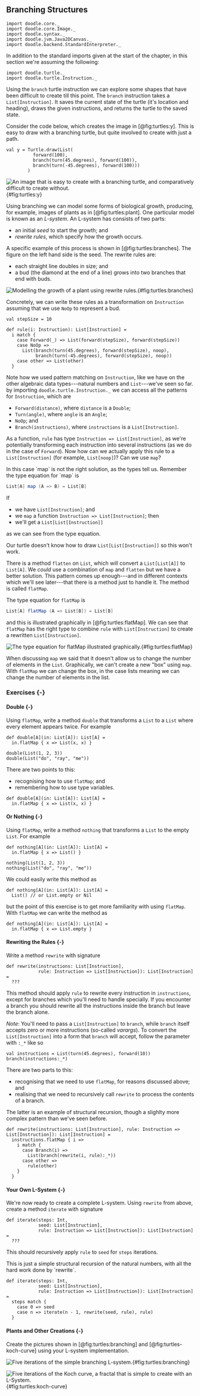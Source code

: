 ## Branching Structures

```tut:invisible
import doodle.core._
import doodle.core.Image._
import doodle.syntax._
import doodle.jvm.Java2DCanvas._
import doodle.backend.StandardInterpreter._
```

<div class="callout callout-info">
In addition to the standard imports given at the start of the chapter, in this section we're assuming the following:

```tut:silent
import doodle.turtle._
import doodle.turtle.Instruction._
```
</div>

Using the `branch` turtle instruction we can explore some shapes that have been difficult to create till this point. The `branch` instruction takes a `List[Instruction]`. It saves the current state of the turtle (it's location and heading), draws the given instructions, and returns the turtle to the saved state.

Consider the code below, which creates the image in [@fig:turtles:y]. This is easy to draw with a branching turtle, but quite involved to create with just a path.

```tut:book
val y = Turtle.draw(List(
          forward(100),
          branch(turn(45.degrees), forward(100)),
          branch(turn(-45.degrees), forward(100)))
        )
```

![An image that is easy to create with a branching turtle, and comparatively difficult to create without.](src/raw/turtles/y.pdf+svg){#fig:turtles:y}

Using branching we can model some forms of biological growth, producing, for example, images of plants as in [@fig:turtles:plant]. One particular model is known as an *L-system*. An L-system has consists of two parts:

- an initial *seed* to start the growth; and
- *rewrite rules*, which specify how the growth occurs.

A specific example of this process is shown in [@fig:turtles:branches]. The figure on the left hand side is the seed. The rewrite rules are:

- each straight line doubles in size; and
- a bud (the diamond at the end of a line) grows into two branches that end with buds.

![Modelling the growth of a plant using rewrite rules.](src/raw/turtles/branches.pdf+svg){#fig:turtles:branches}

Concretely, we can write these rules as a transformation on `Instruction` assuming that we use `NoOp` to represent a bud.

```tut:book
val stepSize = 10

def rule(i: Instruction): List[Instruction] =
  i match {
    case Forward(_) => List(forward(stepSize), forward(stepSize))
    case NoOp => 
      List(branch(turn(45.degrees), forward(stepSize), noop), 
           branch(turn(-45.degrees), forward(stepSize), noop))
    case other => List(other)
  }
```

Note how we used pattern matching on `Instruction`, like we have on the other algebraic data types---natural numbers and `List`---we've seen so far. by importing `doodle.turtle.Instruction._` we can access all the patterns for `Instruction`, which are

- `Forward(distance)`, where `distance` is a `Double`;
- `Turn(angle)`, where `angle` is an `Angle`;
- `NoOp`; and
- `Branch(instructions)`, where `instructions` is a `List[Instruction]`.

As a function, `rule` has type `Instruction => List[Instruction]`, as we're potentially transforming each instruction into several instructions (as we do in the case of `Forward`). Now how can we actually apply this rule to a `List[Instruction]` (for example, `List[noop]`)? Can we use `map`?

<div class="solution">
In this case `map` is not the right solution, as the types tell us. Remember the type equation for `map` is

```scala
List[A] map (A => B) = List[B]
```

If
- we have `List[Instruction]`; and
- we `map` a function `Instruction => List[Instruction]`; then
- we'll get a `List[List[Instruction]]`

as we can see from the type equation.

Our turtle doesn't know how to draw `List[List[Instruction]]` so this won't work.
</div>

There is a method `flatten` on `List`, which will convert a `List[List[A]]` to `List[A]`. We *could* use a combination of `map` and `flatten` but we have a better solution. This pattern comes up enough---and in different contexts which we'll see later---that there is a method just to handle it. The method is called `flatMap`.

The type equation for `flatMap` is

```scala
List[A] flatMap (A => List[B]) = List[B]
```

and this is illustrated graphically in [@fig:turtles:flatMap]. We can see that `flatMap` has the right type to combine `rule` with `List[Instruction]` to create a rewritten `List[Instruction]`.

![The type equation for flatMap illustrated 
graphically.](src/raw/turtles/flatMap.pdf+svg){#fig:turtles:flatMap}

When discussing `map` we said that it doesn't allow us to change the number of elements in the `List`. Graphically, we can't create a new "box" using `map`. With `flatMap` we can change the box, in the case lists meaning we can change the number of elements in the list.


### Exercises {-}

#### Double {-}

Using `flatMap`, write a method `double` that transforms a `List` to a `List` where every element appears twice. For example

```tut:invisible
def double[A](in: List[A]): List[A] =
  in.flatMap { x => List(x, x) }
```

```tut:book
double(List(1, 2, 3))
double(List("do", "ray", "me"))
```

<div class="solution">
There are two points to this:

- recognising how to use `flatMap`; and
- remembering how to use type variables.

```tut:book
def double[A](in: List[A]): List[A] =
  in.flatMap { x => List(x, x) }
```
</div>


#### Or Nothing {-}

Using `flatMap`, write a method `nothing` that transforms a `List` to the empty `List`. For example

```tut:invisible
def nothing[A](in: List[A]): List[A] =
  in.flatMap { x => List() }
```

```tut:book
nothing(List(1, 2, 3))
nothing(List("do", "ray", "me"))
```

<div class="solution">
We could easily write this method as

```tut:book
def nothing[A](in: List[A]): List[A] =
  List() // or List.empty or Nil
```

but the point of this exercise is to get more familiarity with using `flatMap`. With `flatMap` we can write the method as 

```tut:book
def nothing[A](in: List[A]): List[A] =
  in.flatMap { x => List.empty }
```
</div>


#### Rewriting the Rules {-}

Write a method `rewrite` with signature

```tut:book
def rewrite(instructions: List[Instruction], 
            rule: Instruction => List[Instruction]): List[Instruction] =
  ???
```

This method should apply `rule` to rewrite every instruction in `instructions`, except for branches which you'll need to handle specially. If you encounter a branch you should rewrite all the instructions inside the branch but leave the branch alone.

*Note*: You'll need to pass a `List[Instruction]` to `branch`, while `branch` itself accepts zero or more instructions (so-called *varargs*). To convert the `List[Instruction]` into a form that `branch` will accept, follow the parameter with `:_*` like so

```tut:book
val instructions = List(turn(45.degrees), forward(10))
branch(instructions:_*)
```

<div class="solution">
There are two parts to this:

- recognising that we need to use `flatMap`, for reasons discussed above; and
- realising that we need to recursively call `rewrite` to process the contents of a branch.

The latter is an example of structural recursion, though a slighlty more complex pattern than we've seen before.

```tut:book
def rewrite(instructions: List[Instruction], rule: Instruction => List[Instruction]): List[Instruction] =
  instructions.flatMap { i =>
    i match {
      case Branch(i) =>
        List(branch(rewrite(i, rule):_*))
      case other =>
        rule(other)
    }
  }
```
</div>
 
#### Your Own L-System {-}

We're now ready to create a complete L-system. Using `rewrite` from above, create a method `iterate` with signature

```tut:book
def iterate(steps: Int,
            seed: List[Instruction], 
            rule: Instruction => List[Instruction]): List[Instruction] =
  ???
```

This should recursively apply `rule` to `seed` for `steps` iterations. 

<div class="solution">
This is just a simple structural recursion of the natural numbers, with all the hard work done by `rewrite`.

```tut:book
def iterate(steps: Int, 
            seed: List[Instruction], 
            rule: Instruction => List[Instruction]): List[Instruction] =
  steps match {
    case 0 => seed
    case n => iterate(n - 1, rewrite(seed, rule), rule)
  }
```
</div>


#### Plants and Other Creations {-}

Create the pictures shown in [@fig:turtles:branching] and [@fig:turtles-koch-curve] using your L-system implementation.

![Five iterations of the simple branching L-system.](src/raw/turtles/branching.pdf+svg){#fig:turtles:branching}

![Five iterations of the Koch curve, a fractal that is simple to create with an L-System.](src/raw/turtles/koch-curve.pdf+svg){#fig:turtles:koch-curve}
